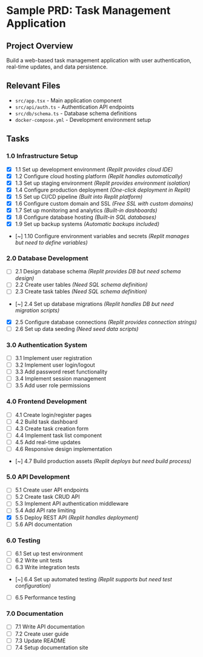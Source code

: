 # Sample PRD: Task Management Application

## Project Overview
Build a web-based task management application with user authentication, real-time updates, and data persistence.

## Relevant Files
- `src/app.tsx` - Main application component
- `src/api/auth.ts` - Authentication API endpoints
- `src/db/schema.ts` - Database schema definitions
- `docker-compose.yml` - Development environment setup



## Tasks

### 1.0 Infrastructure Setup
- [x] 1.1 Set up development environment *(Replit provides cloud IDE)*
- [x] 1.2 Configure cloud hosting platform *(Replit handles automatically)*
- [x] 1.3 Set up staging environment *(Replit provides environment isolation)*
- [x] 1.4 Configure production deployment *(One-click deployment in Replit)*
- [x] 1.5 Set up CI/CD pipeline *(Built into Replit platform)*
- [x] 1.6 Configure custom domain and SSL *(Free SSL with custom domains)*
- [x] 1.7 Set up monitoring and analytics *(Built-in dashboards)*
- [x] 1.8 Configure database hosting *(Built-in SQL databases)*
- [x] 1.9 Set up backup systems *(Automatic backups included)*
- [~] 1.10 Configure environment variables and secrets *(Replit manages but need to define variables)*

### 2.0 Database Development
- [ ] 2.1 Design database schema *(Replit provides DB but need schema design)*
- [ ] 2.2 Create user tables *(Need SQL schema definition)*
- [ ] 2.3 Create task tables *(Need SQL schema definition)*
- [~] 2.4 Set up database migrations *(Replit handles DB but need migration scripts)*
- [x] 2.5 Configure database connections *(Replit provides connection strings)*
- [ ] 2.6 Set up data seeding *(Need seed data scripts)*

### 3.0 Authentication System
- [ ] 3.1 Implement user registration
- [ ] 3.2 Implement user login/logout
- [ ] 3.3 Add password reset functionality
- [ ] 3.4 Implement session management
- [ ] 3.5 Add user role permissions

### 4.0 Frontend Development
- [ ] 4.1 Create login/register pages
- [ ] 4.2 Build task dashboard
- [ ] 4.3 Create task creation form
- [ ] 4.4 Implement task list component
- [ ] 4.5 Add real-time updates
- [ ] 4.6 Responsive design implementation
- [~] 4.7 Build production assets *(Replit deploys but need build process)*

### 5.0 API Development
- [ ] 5.1 Create user API endpoints
- [ ] 5.2 Create task CRUD API
- [ ] 5.3 Implement API authentication middleware
- [ ] 5.4 Add API rate limiting
- [x] 5.5 Deploy REST API *(Replit handles deployment)*
- [ ] 5.6 API documentation

### 6.0 Testing
- [ ] 6.1 Set up test environment
- [ ] 6.2 Write unit tests
- [ ] 6.3 Write integration tests
- [~] 6.4 Set up automated testing *(Replit supports but need test configuration)*
- [ ] 6.5 Performance testing

### 7.0 Documentation
- [ ] 7.1 Write API documentation
- [ ] 7.2 Create user guide
- [ ] 7.3 Update README
- [ ] 7.4 Setup documentation site
